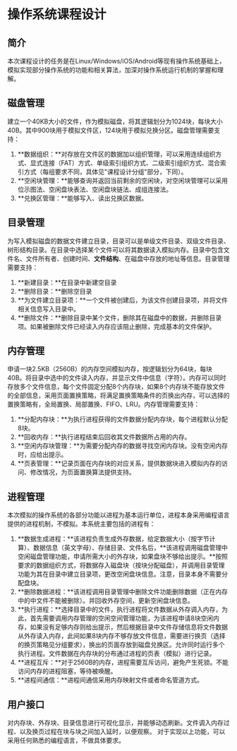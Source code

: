 # 操作系统课程设计
## 简介
本次课程设计的任务是在Linux/Windows/iOS/Android等现有操作系统基础上，模拟实现部分操作系统的功能和相关算法，加深对操作系统运行机制的掌握和理解。

## 磁盘管理
建立一个40KB大小的文件，作为模拟磁盘，将其逻辑划分为1024块，每块大小40B。其中900块用于模拟文件区，124块用于模拟兑换分区。磁盘管理需要支持：
1. **数据组织：**对存放在文件区的数据加以组织管理，可以采用连续组织方式、显式连接（FAT）方式、单级索引组织方式、二级索引组织方式、混合索引方式（每组要求不同，具体见"课程设计分组"部分，下同）。
2. **空闲块管理：**能够查询并返回当前剩余的空闲块，对空闲块管理可以采用位示图法、空闲盘块表法、空闲盘块链法、成组连接法。
3. **兑换区管理：**能够写入、读出兑换区数据。

## 目录管理
为写入模拟磁盘的数据文件建立目录，目录可以是单级文件目录、双级文件目录、树形结构目录。在目录中选择某个文件可以将其数据读入模拟内存。目录中包含文件名、文件所有者、创建时间、**文件结构**、在磁盘中存放的地址等信息。目录管理需要支持：
1. **新建目录：**在目录中新建空目录
2. **删除目录：**删除空目录
3. **为文件建立目录项：**一个文件被创建后，为该文件创建目录项，并将文件相关信息写入目录中。
4. **删除文件：**删除目录中某个文件，删除其在磁盘中的数据，并删除目录项。如果被删除文件已经读入内存应该阻止删除，完成基本的文件保护。

## 内存管理
申请一块2.5KB（2560B）的内存空间模拟内存，按逻辑划分为64块，每块40B。将目录中选中的文件读入内存，并显示文件中信息（字符）。内存可以同时存放多个文件信息，每个文件固定分配8个内存块，如果8个内存块不能存放文件的全部信息，采用页面置换策略，将满足置换策略条件的页换出内存，可以选择的置换策略有，全局置换、局部置换、FIFO、LRU。内存管理需要支持：
1. **分配内存块：**为执行进程获得的文件数据分配内存块，每个进程默认分配8块。
2. **回收内存：**执行进程结束后回收其文件数据所占用的内存。
3. **空闲内存块管理：**为需要分配内存的数据寻找空闲内存块。没有空闲内存时，应给出提示。
4. **页表管理：**记录页面在内存块的对应关系，提供数据块进入模拟内存的访问、修改情况，为页面置换算法提供支持。

## 进程管理
本次模拟的操作系统的各部分功能以进程为基本运行单位，进程本身采用编程语言提供的进程机制，不模拟。本系统主要包括的进程有：
1. **数据生成进程：**该进程负责生成外存数据，给定数据大小（按字节计算）、数据信息（英文字母）、存储目录、文件名后，**该进程调用磁盘管理中空闲磁盘管理功能，申请所需大小的外存块，如果盘块不够给出提示。**按照要求的数据组织方式，将数据存入磁盘块（按块分配磁盘），并调用目录管理功能为其在目录中建立目录项，更改空闲盘块信息。注意，目录本身不需要分配盘块。
2. **删除数据进程：**该进程调用目录管理中删除文件功能删除数据（正在内存中的中文件不能被删除）。并回收外存空间，更新空闲盘块信息。
3. **执行进程：**选择目录中的文件，执行进程将文件数据从外存调入内存，为此，首先需要调用内存管理的空闲空间管理功能，为该进程申请8块空闲内存，如果没有足够内存则给出提示，然后根据目录中文件存储信息将文件数据从外存读入内存，此间如果8块内存不够存放文件信息，需要进行换页（选择的换页策略见分组要求），换出的页面存放到磁盘兑换区。允许同时运行多个执行进程。文件数据在内存块的分布通过进程的页表（模拟）进行记录。
4. **进程互斥：**对于2560B的内存，进程需要互斥访问，避免产生死锁。不能访问内存的进程阻塞，等待被唤醒。
5. **进程间通信：**进程间通信采用内存映射文件或者命名管道方式。

## 用户接口
对内存块、外存块、目录信息进行可视化显示，并能够动态刷新。文件调入内存过程、以及换页过程在块与块之间加入延时，以便观察。
对于实现以上功能，可以采用任何熟悉的编程语言，不做具体要求。
